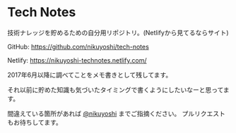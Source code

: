 # Tech Notes

技術ナレッジを貯めるための自分用リポジトリ。(Netlifyから見てるならサイト)

GitHub: https://github.com/nikuyoshi/tech-notes

Netlify: https://nikuyoshi-technotes.netlify.com/

2017年6月以降に調べてことをメモ書きとして残してます。 

それ以前に貯めた知識も気づいたタイミングで書くようにしたいなーと思ってます。

間違えている箇所があれば [@nikuyoshi](https://twitter.com/nikuyoshi) までご指摘ください。 プルリクエストもお待ちしてます。
